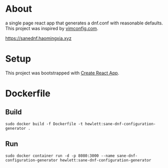 # About
a single page react app that generates a dnf.conf with reasonable defaults. This project was inspired by [vimconfig.com](https://vimconfig.com/).

https://sanednf.haomingxia.xyz

# Setup

This project was bootstrapped with [Create React App](https://github.com/facebook/create-react-app).

# Dockerfile 

## Build
`sudo docker build -f Dockerfile -t hewlett:sane-dnf-configuration-generator .`

## Run
`sudo docker container run -d -p 8080:3000 --name sane-dnf-configuration-generator hewlett:sane-dnf-configuration-generator`


